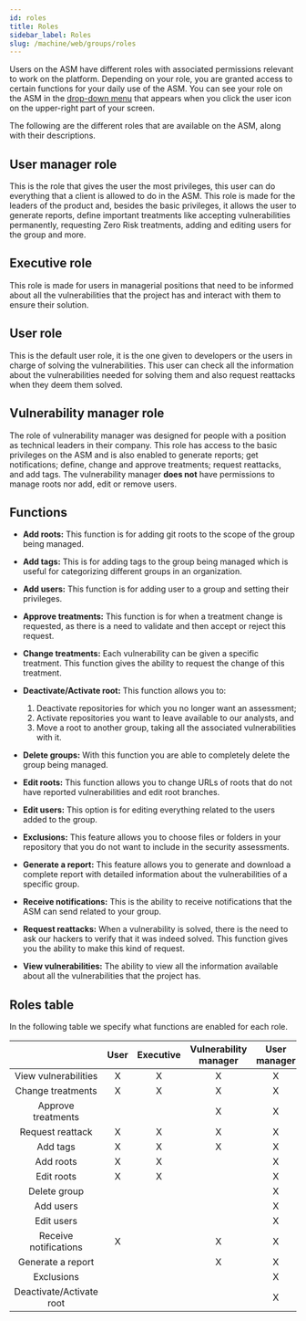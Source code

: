 ```yaml
---
id: roles
title: Roles
sidebar_label: Roles
slug: /machine/web/groups/roles
---
```


Users on the ASM have different
roles with associated permissions
relevant to work on the platform.
Depending on your role,
you are granted access to certain
functions for your daily use
of the ASM.
You can see your role on the ASM in the
[drop-down menu](/machine/web/user-information)
that appears when you click the
user icon on the upper-right
part of your screen.

The following are the different
roles that are available on the ASM,
along with their descriptions.

## User manager role

This is the role
that gives the user
the most privileges,
this user can do everything
that a client is allowed to do
in the ASM.
This role is made for
the leaders of the product
and, besides the basic privileges,
it allows the user to generate reports,
define important treatments like
accepting vulnerabilities permanently,
requesting Zero Risk treatments,
adding and editing users for the group
and more.

## Executive role

This role is made for
users in managerial positions
that need to be informed
about all the vulnerabilities
that the project has
and interact with them
to ensure their solution.

## User role

This is the default user role,
it is the one given to developers
or the users in charge of
solving the vulnerabilities.
This user can check all the information
about the vulnerabilities
needed for solving them
and also request reattacks
when they deem them solved.

## Vulnerability manager role

The role of vulnerability
manager was designed for
people with a position as
technical leaders in their
company.
This role has access to the
basic privileges on the ASM
and is also enabled to
generate reports;
get notifications;
define,
change and approve treatments;
request reattacks,
and add tags.
The vulnerability manager
**does not** have permissions
to manage roots nor add,
edit or remove users.

## Functions

- **Add roots:**
  This function is for
  adding git roots
  to the scope of the group
  being managed.
- **Add tags:**
  This is for adding tags
  to the group being managed
  which is useful for
  categorizing different groups
  in an organization.
- **Add users:**
  This function is for
  adding user to a group
  and setting their privileges.
- **Approve treatments:**
  This function is for
  when a treatment change is requested,
  as there is a need to validate
  and then accept or reject
  this request.
- **Change treatments:**
  Each vulnerability can be given
  a specific treatment.
  This function gives the ability
  to request the change
  of this treatment.
- **Deactivate/Activate root:**
  This function allows you to:

  1. Deactivate repositories
     for which you no longer want
     an assessment;
  1. Activate repositories you want
     to leave available to our analysts,
     and
  1. Move a root to another group,
     taking all the associated
     vulnerabilities with it.

- **Delete groups:**
  With this function
  you are able to
  completely delete
  the group being managed.
- **Edit roots:**
  This function allows you
  to change URLs of roots
  that do not have reported
  vulnerabilities and edit
  root branches.
- **Edit users:**
  This option is for
  editing everything related
  to the users added
  to the group.
- **Exclusions:**
  This feature allows you
  to choose files or folders
  in your repository that
  you do not want to
  include in the security
  assessments.
- **Generate a report:**
  This feature allows you
  to generate and download
  a complete report with
  detailed information about
  the vulnerabilities of
  a specific group.
- **Receive notifications:**
  This is the ability to
  receive notifications
  that the ASM can send
  related to your group.
- **Request reattacks:**
  When a vulnerability is solved,
  there is the need to ask our hackers
  to verify that it was indeed solved.
  This function gives you
  the ability to make
  this kind of request.
- **View vulnerabilities:**
  The ability to view
  all the information available
  about all the vulnerabilities
  that the project has.

## Roles table

In the following table
we specify
what functions are enabled
for each role.

|                     |User|Executive|Vulnerability manager|User manager|
|:-------------------:|:--:|:-------:|:-------------------:|:----------:|
|View vulnerabilities |X   |X        |X                    |X           |
|Change treatments    |X   |X        |X                    |X           |
|Approve treatments   |    |         |X                    |X           |
|Request reattack     |X   |X        |X                    |X           |
|Add tags             |X   |X        |X                    |X           |
|Add roots            |X   |X        |                     |X           |
|Edit roots           |X   |X        |                     |X           |
|Delete group         |    |         |                     |X           |
|Add users            |    |         |                     |X           |
|Edit users           |    |         |                     |X           |
|Receive notifications|X   |         |X                    |X           |
|Generate a report    |    |         |X                    |X           |
|Exclusions           |    |         |                     |X           |
|Deactivate/Activate root  |    |         |                     |X           |
